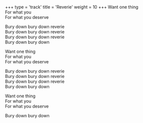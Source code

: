 +++
type = 'track'
title = 'Reverie'
weight = 10
+++
Want one thing  
For what you  
For what you deserve

Bury down bury down reverie  
Bury down bury down reverie  
Bury down bury down reverie  
Bury down bury down

Want one thing  
For what you  
For what you deserve

Bury down bury down reverie  
Bury down bury down reverie  
Bury down bury down reverie  
Bury down bury down

Want one thing  
For what you  
For what you deserve

Bury down bury down

